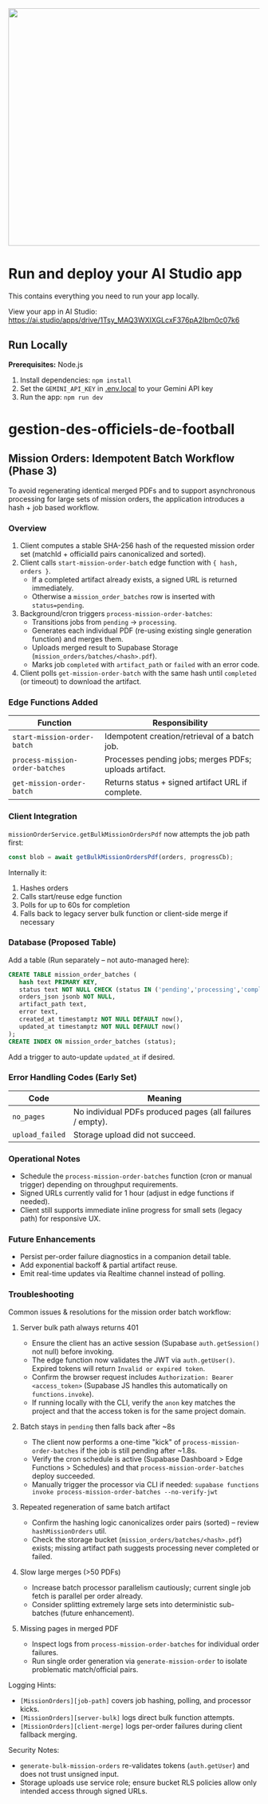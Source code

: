 <div align="center">
<img width="1200" height="475" alt="GHBanner" src="https://github.com/user-attachments/assets/0aa67016-6eaf-458a-adb2-6e31a0763ed6" />
</div>

# Run and deploy your AI Studio app

This contains everything you need to run your app locally.

View your app in AI Studio: https://ai.studio/apps/drive/1Tsy_MAQ3WXIXGLcxF376pA2Ibm0c07k6

## Run Locally

**Prerequisites:**  Node.js


1. Install dependencies:
   `npm install`
2. Set the `GEMINI_API_KEY` in [.env.local](.env.local) to your Gemini API key
3. Run the app:
   `npm run dev`
# gestion-des-officiels-de-football

## Mission Orders: Idempotent Batch Workflow (Phase 3)

To avoid regenerating identical merged PDFs and to support asynchronous processing for large sets of mission orders, the application introduces a hash + job based workflow.

### Overview

1. Client computes a stable SHA-256 hash of the requested mission order set (matchId + officialId pairs canonicalized and sorted).
2. Client calls `start-mission-order-batch` edge function with `{ hash, orders }`.
   - If a completed artifact already exists, a signed URL is returned immediately.
   - Otherwise a `mission_order_batches` row is inserted with `status=pending`.
3. Background/cron triggers `process-mission-order-batches`:
   - Transitions jobs from `pending` -> `processing`.
   - Generates each individual PDF (re-using existing single generation function) and merges them.
   - Uploads merged result to Supabase Storage (`mission_orders/batches/<hash>.pdf`).
   - Marks job `completed` with `artifact_path` or `failed` with an error code.
4. Client polls `get-mission-order-batch` with the same hash until `completed` (or timeout) to download the artifact.

### Edge Functions Added

| Function | Responsibility |
|----------|----------------|
| `start-mission-order-batch` | Idempotent creation/retrieval of a batch job. |
| `process-mission-order-batches` | Processes pending jobs; merges PDFs; uploads artifact. |
| `get-mission-order-batch` | Returns status + signed artifact URL if complete. |

 
### Client Integration

`missionOrderService.getBulkMissionOrdersPdf` now attempts the job path first:

```ts
const blob = await getBulkMissionOrdersPdf(orders, progressCb);
```

Internally it:

1. Hashes orders
2. Calls start/reuse edge function
3. Polls for up to 60s for completion
4. Falls back to legacy server bulk function or client-side merge if necessary

 
### Database (Proposed Table)

Add a table (Run separately – not auto-managed here):

```sql
CREATE TABLE mission_order_batches (
   hash text PRIMARY KEY,
   status text NOT NULL CHECK (status IN ('pending','processing','completed','failed')),
   orders_json jsonb NOT NULL,
   artifact_path text,
   error text,
   created_at timestamptz NOT NULL DEFAULT now(),
   updated_at timestamptz NOT NULL DEFAULT now()
);
CREATE INDEX ON mission_order_batches (status);
```

Add a trigger to auto-update `updated_at` if desired.

### Error Handling Codes (Early Set)

| Code | Meaning |
|------|---------|
| `no_pages` | No individual PDFs produced pages (all failures / empty). |
| `upload_failed` | Storage upload did not succeed. |

### Operational Notes

- Schedule the `process-mission-order-batches` function (cron or manual trigger) depending on throughput requirements.
- Signed URLs currently valid for 1 hour (adjust in edge functions if needed).
- Client still supports immediate inline progress for small sets (legacy path) for responsive UX.

### Future Enhancements

- Persist per-order failure diagnostics in a companion detail table.
- Add exponential backoff & partial artifact reuse.
- Emit real-time updates via Realtime channel instead of polling.

### Troubleshooting

Common issues & resolutions for the mission order batch workflow:

1. Server bulk path always returns 401
   - Ensure the client has an active session (Supabase `auth.getSession()` not null) before invoking.
   - The edge function now validates the JWT via `auth.getUser()`. Expired tokens will return `Invalid or expired token`.
   - Confirm the browser request includes `Authorization: Bearer <access_token>` (Supabase JS handles this automatically on `functions.invoke`).
   - If running locally with the CLI, verify the `anon` key matches the project and that the access token is for the same project domain.

2. Batch stays in `pending` then falls back after ~8s
   - The client now performs a one-time "kick" of `process-mission-order-batches` if the job is still pending after ~1.8s.
   - Verify the cron schedule is active (Supabase Dashboard > Edge Functions > Schedules) and that `process-mission-order-batches` deploy succeeded.
   - Manually trigger the processor via CLI if needed:
     `supabase functions invoke process-mission-order-batches --no-verify-jwt`

3. Repeated regeneration of same batch artifact
   - Confirm the hashing logic canonicalizes order pairs (sorted) – review `hashMissionOrders` util.
   - Check the storage bucket (`mission_orders/batches/<hash>.pdf`) exists; missing artifact path suggests processing never completed or failed.

4. Slow large merges (>50 PDFs)
   - Increase batch processor parallelism cautiously; current single job fetch is parallel per order already.
   - Consider splitting extremely large sets into deterministic sub-batches (future enhancement).

5. Missing pages in merged PDF
   - Inspect logs from `process-mission-order-batches` for individual order failures.
   - Run single order generation via `generate-mission-order` to isolate problematic match/official pairs.

Logging Hints:
 - `[MissionOrders][job-path]` covers job hashing, polling, and processor kicks.
 - `[MissionOrders][server-bulk]` logs direct bulk function attempts.
 - `[MissionOrders][client-merge]` logs per-order failures during client fallback merging.

Security Notes:
 - `generate-bulk-mission-orders` re-validates tokens (`auth.getUser`) and does not trust unsigned input.
 - Storage uploads use service role; ensure bucket RLS policies allow only intended access through signed URLs.

